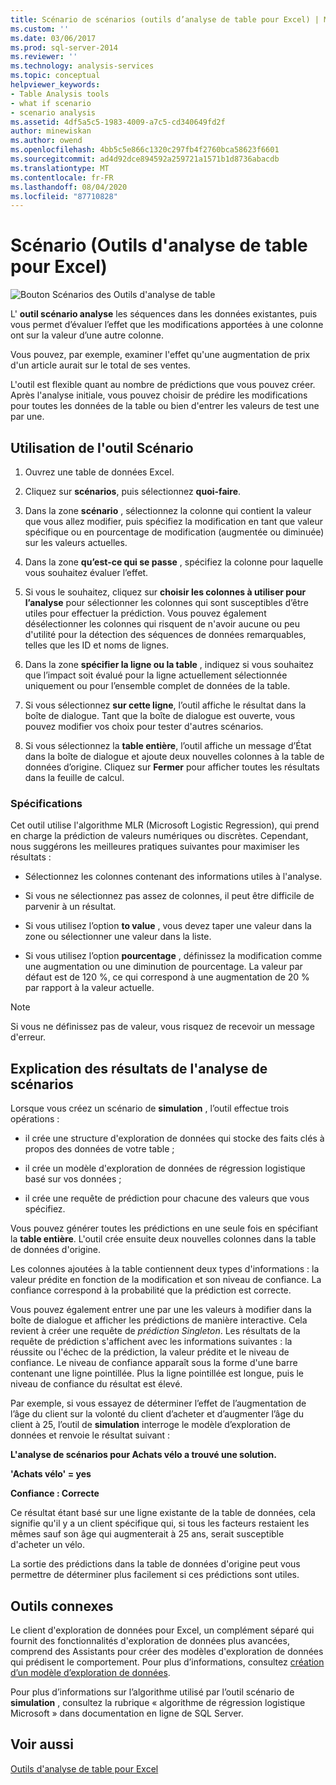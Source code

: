 ```yaml
---
title: Scénario de scénarios (outils d’analyse de table pour Excel) | Microsoft Docs
ms.custom: ''
ms.date: 03/06/2017
ms.prod: sql-server-2014
ms.reviewer: ''
ms.technology: analysis-services
ms.topic: conceptual
helpviewer_keywords:
- Table Analysis tools
- what if scenario
- scenario analysis
ms.assetid: 4df5a5c5-1983-4009-a7c5-cd340649fd2f
author: minewiskan
ms.author: owend
ms.openlocfilehash: 4bb5c5e866c1320c297fb4f2760bca58623f6601
ms.sourcegitcommit: ad4d92dce894592a259721a1571b1d8736abacdb
ms.translationtype: MT
ms.contentlocale: fr-FR
ms.lasthandoff: 08/04/2020
ms.locfileid: "87710828"
---
```

# <a name="what-if-scenario-table-analysis-tools-for-excel"></a>Scénario (Outils d'analyse de table pour Excel)
  ![Bouton Scénarios des Outils d'analyse de table](media/tat-whatif.gif "Bouton Scénarios des Outils d'analyse de table")

 L' **outil scénario analyse** les séquences dans les données existantes, puis vous permet d’évaluer l’effet que les modifications apportées à une colonne ont sur la valeur d’une autre colonne.

 Vous pouvez, par exemple, examiner l'effet qu'une augmentation de prix d'un article aurait sur le total de ses ventes.

 L'outil est flexible quant au nombre de prédictions que vous pouvez créer. Après l'analyse initiale, vous pouvez choisir de prédire les modifications pour toutes les données de la table ou bien d'entrer les valeurs de test une par une.

## <a name="using-the-what-if-scenario-tool"></a>Utilisation de l'outil Scénario

1.  Ouvrez une table de données Excel.

2.  Cliquez sur **scénarios**, puis sélectionnez **quoi-faire**.

3.  Dans la zone **scénario** , sélectionnez la colonne qui contient la valeur que vous allez modifier, puis spécifiez la modification en tant que valeur spécifique ou en pourcentage de modification (augmentée ou diminuée) sur les valeurs actuelles.

4.  Dans la zone **qu’est-ce qui se passe** , spécifiez la colonne pour laquelle vous souhaitez évaluer l’effet.

5.  Si vous le souhaitez, cliquez sur **choisir les colonnes à utiliser pour l’analyse** pour sélectionner les colonnes qui sont susceptibles d’être utiles pour effectuer la prédiction. Vous pouvez également désélectionner les colonnes qui risquent de n'avoir aucune ou peu d'utilité pour la détection des séquences de données remarquables, telles que les ID et noms de lignes.

6.  Dans la zone **spécifier la ligne ou la table** , indiquez si vous souhaitez que l’impact soit évalué pour la ligne actuellement sélectionnée uniquement ou pour l’ensemble complet de données de la table.

7.  Si vous sélectionnez **sur cette ligne**, l’outil affiche le résultat dans la boîte de dialogue. Tant que la boîte de dialogue est ouverte, vous pouvez modifier vos choix pour tester d'autres scénarios.

8.  Si vous sélectionnez la **table entière**, l’outil affiche un message d’État dans la boîte de dialogue et ajoute deux nouvelles colonnes à la table de données d’origine. Cliquez sur **Fermer** pour afficher toutes les résultats dans la feuille de calcul.

### <a name="requirements"></a>Spécifications
 Cet outil utilise l'algorithme MLR (Microsoft Logistic Regression), qui prend en charge la prédiction de valeurs numériques ou discrètes. Cependant, nous suggérons les meilleures pratiques suivantes pour maximiser les résultats :

-   Sélectionnez les colonnes contenant des informations utiles à l'analyse.

-   Si vous ne sélectionnez pas assez de colonnes, il peut être difficile de parvenir à un résultat.

-   Si vous utilisez l’option **to value** , vous devez taper une valeur dans la zone ou sélectionner une valeur dans la liste.

-   Si vous utilisez l’option **pourcentage** , définissez la modification comme une augmentation ou une diminution de pourcentage. La valeur par défaut est de 120 %, ce qui correspond à une augmentation de 20 % par rapport à la valeur actuelle.

> [!NOTE]
>  Si vous ne définissez pas de valeur, vous risquez de recevoir un message d'erreur.

## <a name="understanding-the-results-of-what-if-analysis"></a>Explication des résultats de l'analyse de scénarios
 Lorsque vous créez un scénario de **simulation** , l’outil effectue trois opérations :

-   il crée une structure d'exploration de données qui stocke des faits clés à propos des données de votre table ;

-   il crée un modèle d'exploration de données de régression logistique basé sur vos données ;

-   il crée une requête de prédiction pour chacune des valeurs que vous spécifiez.

 Vous pouvez générer toutes les prédictions en une seule fois en spécifiant la **table entière**. L'outil crée ensuite deux nouvelles colonnes dans la table de données d'origine.

 Les colonnes ajoutées à la table contiennent deux types d'informations : la valeur prédite en fonction de la modification et son niveau de confiance. La confiance correspond à la probabilité que la prédiction est correcte.

 Vous pouvez également entrer une par une les valeurs à modifier dans la boîte de dialogue et afficher les prédictions de manière interactive. Cela revient à créer une requête de *prédiction Singleton*. Les résultats de la requête de prédiction s'affichent avec les informations suivantes : la réussite ou l'échec de la prédiction, la valeur prédite et le niveau de confiance. Le niveau de confiance apparaît sous la forme d'une barre contenant une ligne pointillée. Plus la ligne pointillée est longue, puis le niveau de confiance du résultat est élevé.

 Par exemple, si vous essayez de déterminer l’effet de l’augmentation de l’âge du client sur la volonté du client d’acheter et d’augmenter l’âge du client à 25, l’outil de **simulation** interroge le modèle d’exploration de données et renvoie le résultat suivant :

 **L'analyse de scénarios pour Achats vélo a trouvé une solution.**

 **'Achats vélo' = yes**

 **Confiance : Correcte**

 Ce résultat étant basé sur une ligne existante de la table de données, cela signifie qu'il y a un client spécifique qui, si tous les facteurs restaient les mêmes sauf son âge qui augmenterait à 25 ans, serait susceptible d'acheter un vélo.

 La sortie des prédictions dans la table de données d'origine peut vous permettre de déterminer plus facilement si ces prédictions sont utiles.

## <a name="related-tools"></a>Outils connexes
 Le client d'exploration de données pour Excel, un complément séparé qui fournit des fonctionnalités d'exploration de données plus avancées, comprend des Assistants pour créer des modèles d'exploration de données qui prédisent le comportement. Pour plus d’informations, consultez [création d’un modèle d’exploration de données](creating-a-data-mining-model.md).

 Pour plus d’informations sur l’algorithme utilisé par l’outil scénario de **simulation** , consultez la rubrique « algorithme de régression logistique Microsoft » dans documentation en ligne de SQL Server.

## <a name="see-also"></a>Voir aussi
 [Outils d'analyse de table pour Excel](table-analysis-tools-for-excel.md)


